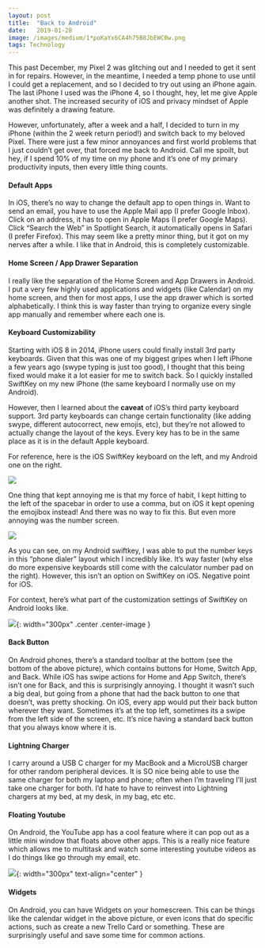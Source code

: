 ```yaml
---
layout:	post
title:	"Back to Android"
date:	2019-01-28
image: /images/medium/1*poKaYx6CA4h75B8JbEWC0w.png
tags: Technology
---
```


This past December, my Pixel 2 was glitching out and I needed to get it sent in for repairs. However, in the meantime, I needed a temp phone to use until I could get a replacement, and so I decided to try out using an iPhone again. The last iPhone I used was the iPhone 4, so I thought, hey, let me give Apple another shot. The increased security of iOS and privacy mindset of Apple was definitely a drawing feature.

However, unfortunately, after a week and a half, I decided to turn in my iPhone (within the 2 week return period!) and switch back to my beloved Pixel. There were just a few minor annoyances and first world problems that I just couldn’t get over, that forced me back to Android. Call me spoilt, but hey, if I spend 10% of my time on my phone and it’s one of my primary productivity inputs, then every little thing counts.

#### Default Apps

In iOS, there’s no way to change the default app to open things in. Want to send an email, you have to use the Apple Mail app (I prefer Google Inbox). Click on an address, it has to open in Apple Maps (I prefer Google Maps). Click “Search the Web” in Spotlight Search, it automatically opens in Safari (I prefer Firefox). This may seem like a pretty minor thing, but it got on my nerves after a while. I like that in Android, this is completely customizable.

#### Home Screen / App Drawer Separation

I really like the separation of the Home Screen and App Drawers in Android. I put a very few highly used applications and widgets (like Calendar) on my home screen, and then for most apps, I use the app drawer which is sorted alphabetically. I think this is way faster than trying to organize every single app manually and remember where each one is.

#### Keyboard Customizability

Starting with iOS 8 in 2014, iPhone users could finally install 3rd party keyboards. Given that this was one of my biggest gripes when I left iPhone a few years ago (swype typing is just too good), I thought that this being fixed would make it a lot easier for me to switch back. So I quickly installed SwiftKey on my new iPhone (the same keyboard I normally use on my Android).

However, then I learned about the **caveat** of iOS’s third party keyboard support. 3rd party keyboards can change certain functionality (like adding swype, different autocorrect, new emojis, etc), but they’re not allowed to actually change the layout of the keys. Every key has to be in the same place as it is in the default Apple keyboard.

For reference, here is the iOS SwiftKey keyboard on the left, and my Android one on the right.

![](/images/medium/1*1uW7Xu3sJ0lY3MmE8D5QmA.png)

One thing that kept annoying me is that my force of habit, I kept hitting to the left of the spacebar in order to use a comma, but on iOS it kept opening the emojibox instead! And there was no way to fix this. But even more annoying was the number screen.

![](/images/medium/1*poKaYx6CA4h75B8JbEWC0w.png)

As you can see, on my Android swiftkey, I was able to put the number keys in this “phone dialer” layout which I incredibly like. It’s way faster (why else do more expensive keyboards still come with the calculator number pad on the right). However, this isn’t an option on SwiftKey on iOS. Negative point for iOS.

For context, here’s what part of the customization settings of SwiftKey on Android looks like.

![](/images/medium/1*pbSfFHbAPX-LL6ReeVSEgA.png){: width="300px" .center .center-image }

#### Back Button

On Android phones, there’s a standard toolbar at the bottom (see the bottom of the above picture), which contains buttons for Home, Switch App, and Back. While iOS has swipe actions for Home and App Switch, there’s isn’t one for Back, and this is surprisingly annoying. I thought it wasn’t such a big deal, but going from a phone that had the back button to one that doesn’t, was pretty shocking. On iOS, every app would put their back button wherever they want. Sometimes it’s at the top left, sometimes its a swipe from the left side of the screen, etc. It’s nice having a standard back button that you always know where it is.

#### Lightning Charger  

I carry around a USB C charger for my MacBook and a MicroUSB charger for other random peripheral devices. It is SO nice being able to use the same charger for both my laptop and phone; often when I’m traveling I’ll just take one charger for both. I’d hate to have to reinvest into Lightning chargers at my bed, at my desk, in my bag, etc etc.

#### Floating Youtube

On Android, the YouTube app has a cool feature where it can pop out as a little mini window that floats above other apps. This is a really nice feature which allows me to multitask and watch some interesting youtube videos as I do things like go through my email, etc.

![](/images/medium/1*7XIISrpRGXWYEK2nC4BxVw.png){: width="300px" text-align="center" }

#### Widgets  
On Android, you can have Widgets on your homescreen. This can be things like the calendar widget in the above picture, or even icons that do specific actions, such as create a new Trello Card or something. These are surprisingly useful and save some time for common actions.

  